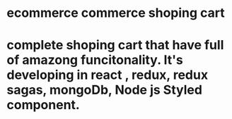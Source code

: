 # ecommerce commerce shoping cart 
# complete shoping cart that have full of amazong funcitonality. It's developing in react , redux, redux sagas, mongoDb, Node js Styled component.